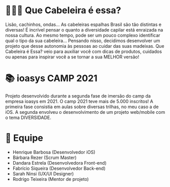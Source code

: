 # 💇🏻‍♀️ Que Cabeleira é essa?

Lisão, cachinhos, ondas... As cabeleiras espalhas Brasil são tão distintas e diversas! É incrível pensar o quanto a diversidade capilar está enraizada na nossa cultura. Ao mesmo tempo, pode ser um pouco complexo identificar qual o tipo da sua cabeleira... 
Pensando nisso, decidimos desenvolver um projeto que desse autonomia às pessoas ao cuidar das suas madeixas. Que Cabeleira é Essa? veio para auxiliar você com dicas de produtos, cuidados ou apenas para inspirar você a se tornar a sua MELHOR versão!

# 📚 ioasys CAMP 2021

Projeto desenvolvido durante a segunda fase de imersão do camp da empresa ioasys em 2021. O camp 2021 teve mais de 5.000 inscritos! A primeira fase consistia em aulas sobre diversas trilhas, no meu caso a de iOS. A segunda envolveu o desenvolvimento de um projeto web/mobile com o tema DIVERSIDADE.

# 👥 Equipe

- Henrique Barbosa (Desenvolvedor iOS)
- Bárbara Rezer (Scrum Master)
- Dandara Estrela (Desenvolvedora Front-end)
- Fabrício Siqueira (Desenvolvedor Back-end)
- Sarah Ninsi (UX/UI Designer)
- Rodrigo Teixeira (Mentor de projeto)
